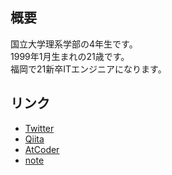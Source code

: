 ## 概要

国立大学理系学部の4年生です。  
1999年1月生まれの21歳です。  
福岡で21新卒ITエンジニアになります。

## リンク

- [Twitter](https://twitter.com/yuya_yuzen)
- [Qiita](https://qiita.com/yuya_yuzen)
- [AtCoder](https://atcoder.jp/users/yuya_yuzen)
- [note](https://note.com/yuya_yuzen)

<!--
**yuya-yuzen/yuya-yuzen** is a ✨ _special_ ✨ repository because its `README.md` (this file) appears on your GitHub profile.

Here are some ideas to get you started:

- 🔭 I’m currently working on ...
- 🌱 I’m currently learning ...
- 👯 I’m looking to collaborate on ...
- 🤔 I’m looking for help with ...
- 💬 Ask me about ...
- 📫 How to reach me: ...
- 😄 Pronouns: ...
- ⚡ Fun fact: ...
-->
